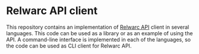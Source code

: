 # Relwarc API client

This repository contains an implementation of [Relwarc API](https://relwarc.solidpoint.net/) client in several languages.
This code can be used as a library or as an example of using the API. A command-line interface is implemented in each of the languages, so the code can be used as CLI client for Relwarc API.

